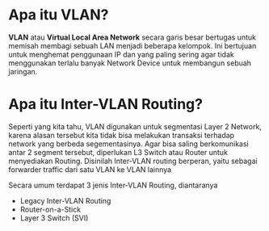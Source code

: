 # Apa itu VLAN?
**VLAN** atau **Virtual Local Area Network** secara garis besar bertugas untuk memisah membagi sebuah LAN menjadi beberapa kelompok. Ini bertujuan untuk menghemat penggunaan IP dan yang paling sering agar tidak menggunakan terlalu banyak Network Device untuk membangun sebuah jaringan.

# Apa itu Inter-VLAN Routing?

Seperti yang kita tahu, VLAN digunakan untuk segmentasi Layer 2 Network, karena alasan tersebut kita tidak bisa melakukan transaksi terhadap network yang berbeda segementasinya. Agar bisa saling berkomunikasi antar 2 segment tersebut, diperlukan L3 Switch atau Router untuk menyediakan Routing. Disinilah Inter-VLAN routing berperan, yaitu sebagai forwarder traffic dari satu VLAN ke VLAN lainnya

Secara umum terdapat 3 jenis Inter-VLAN Routing, diantaranya

- Legacy Inter-VLAN Routing
- Router-on-a-Stick
- Layer 3 Switch (SVI)

